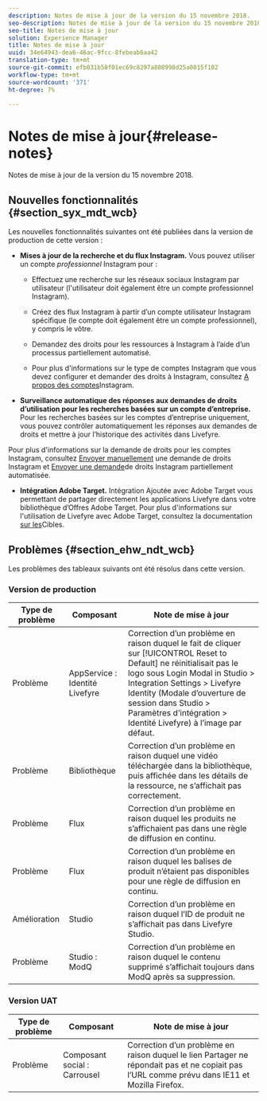 ```yaml
---
description: Notes de mise à jour de la version du 15 novembre 2018.
seo-description: Notes de mise à jour de la version du 15 novembre 2018.
seo-title: Notes de mise à jour
solution: Experience Manager
title: Notes de mise à jour
uuid: 34e64943-dea6-46ac-9fcc-8febeab6aa42
translation-type: tm+mt
source-git-commit: efb031b58f01ec69c8297a808998d25a0015f102
workflow-type: tm+mt
source-wordcount: '371'
ht-degree: 7%

---
```



# Notes de mise à jour{#release-notes}

Notes de mise à jour de la version du 15 novembre 2018.

## Nouvelles fonctionnalités {#section_syx_mdt_wcb}

Les nouvelles fonctionnalités suivantes ont été publiées dans la version de production de cette version :

* **Mises à jour de la recherche et du flux Instagram.** Vous pouvez utiliser un compte *professionnel* Instagram pour :

   * Effectuez une recherche sur les réseaux sociaux Instagram par utilisateur (l&#39;utilisateur doit également être un compte professionnel Instagram).

   * Créez des flux Instagram à partir d’un compte utilisateur Instagram spécifique (le compte doit également être un compte professionnel), y compris le vôtre.

   * Demandez des droits pour les ressources à Instagram à l’aide d’un processus partiellement automatisé.

   * Pour plus d&#39;informations sur le type de comptes Instagram que vous devez configurer et demander des droits à Instagram, consultez [A propos des comptes](/help/using/c-users-creating-accounts-with-studio-access/t-configure-social-accout-instagram/c-about-instagram-accounts.md)Instagram.

* **Surveillance automatique des réponses aux demandes de droits d’utilisation pour les recherches basées sur un compte d’entreprise.** Pour les recherches basées sur les comptes d’entreprise uniquement, vous pouvez contrôler automatiquement les réponses aux demandes de droits et mettre à jour l’historique des activités dans Livefyre.

Pour plus d&#39;informations sur la demande de droits pour les comptes Instagram, consultez [Envoyer manuellement](/help/using/c-how-requesting-rights-works/c-send-instagram-manual-rights-request.md) une demande de droits Instagram et [Envoyer une demande](/help/using/c-how-requesting-rights-works/c-send-an-instagram-rights-request-from-the-library.md)de droits Instagram partiellement automatisée.

* **Intégration Adobe Target.** Intégration Ajoutée avec Adobe Target vous permettant de partager directement les applications Livefyre dans votre bibliothèque d’Offres Adobe Target. Pour plus d&#39;informations sur l&#39;utilisation de Livefyre avec Adobe Target, consultez la documentation [sur les](hhttps://docs.adobe.com/content/help/en/livefyre/using/library/livefyre-target.html)Cibles.

## Problèmes {#section_ehw_ndt_wcb}

Les problèmes des tableaux suivants ont été résolus dans cette version.

### Version de production

| Type de problème | Composant | Note de mise à jour |
|--- |--- |--- |
| Problème | AppService : Identité Livefyre | Correction d’un problème en raison duquel le fait de cliquer sur [!UICONTROL Reset to Default] ne réinitialisait pas le logo sous Login Modal in Studio > Integration Settings > Livefyre Identity (Modale d’ouverture de session dans Studio > Paramètres d’intégration > Identité Livefyre) à l’image par défaut. |
| Problème | Bibliothèque | Correction d’un problème en raison duquel une vidéo téléchargée dans la bibliothèque, puis affichée dans les détails de la ressource, ne s’affichait pas correctement. |
| Problème | Flux | Correction d’un problème en raison duquel les produits ne s’affichaient pas dans une règle de diffusion en continu. |
| Problème | Flux | Correction d’un problème en raison duquel les balises de produit n’étaient pas disponibles pour une règle de diffusion en continu. |
| Amélioration | Studio | Correction d’un problème en raison duquel l’ID de produit ne s’affichait pas dans Livefyre Studio. |
| Problème | Studio : ModQ | Correction d’un problème en raison duquel le contenu supprimé s’affichait toujours dans ModQ après sa suppression. |

### Version UAT

| **Type de problème** | **Composant** | **Note de mise à jour** |
|---|---|---|
| Problème | Composant social : Carrousel | Correction d’un problème en raison duquel le lien Partager ne répondait pas et ne copiait pas l’URL comme prévu dans IE11 et Mozilla Firefox. |